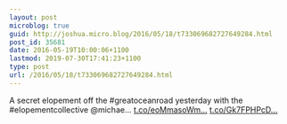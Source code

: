 ```yaml
---
layout: post
microblog: true
guid: http://joshua.micro.blog/2016/05/18/t733069682727649284.html
post_id: 35681
date: 2016-05-19T10:00:06+1100
lastmod: 2019-07-30T17:41:23+1100
type: post
url: /2016/05/18/t733069682727649284.html
---
```

A secret elopement off the #greatoceanroad yesterday with the #elopementcollective @michae… [t.co/eoMmasoWm...](https://t.co/eoMmasoWml) [t.co/Gk7FPHPcD...](https://t.co/Gk7FPHPcDA)

